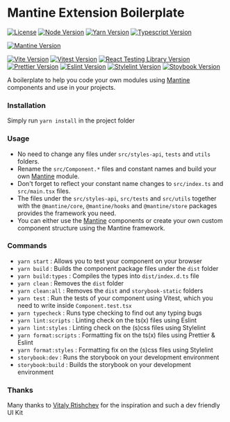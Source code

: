 # Mantine Extension Boilerplate

[![License](https://img.shields.io/badge/License-MIT-green)](https://github.com/aliozinan/mantine-extension-boilerplate/blob/main/LICENSE)
[![Node Version](https://img.shields.io/badge/Node-v18.20.2-blue?logo=nodedotjs)](https://github.com/nodejs/node)
[![Yarn Version](https://img.shields.io/badge/Yarn-v1.22.22-blue?logo=yarn)](https://github.com/yarnpkg/yarn)
[![Typescript Version](https://img.shields.io/badge/TS-v5.4.5-blue?logo=typescript)](https://github.com/microsoft/TypeScript)

[![Mantine Version](https://img.shields.io/badge/Mantine-v7.8.1-blue?logo=mantine)](https://github.com/mantinedev/mantine)

[![Vite Version](https://img.shields.io/badge/Vite-v5.2.10-blue?logo=vite)](https://github.com/vitejs/vite)
[![Vitest Version](https://img.shields.io/badge/Vitest-v1.5.0-blue?logo=vitest)](https://github.com/vitest-dev/vitest)
[![React Testing Library Version](https://img.shields.io/badge/React_Testing_Library-v15.0.4-blue?logo=testing-library)](https://github.com/testing-library/react-testing-library)
[![Prettier Version](https://img.shields.io/badge/Prettier-v3.2.5-blue?logo=prettier)](https://github.com/prettier/prettier)
[![Eslint Version](https://img.shields.io/badge/Eslint-v8.57.0-blue?logo=eslint)](https://github.com/eslint/eslint)
[![Stylelint Version](https://img.shields.io/badge/StyleLint-v16.4.0-blue?logo=stylelint)](https://github.com/stylelint/stylelint)
[![Stoybook Version](https://img.shields.io/badge/Storybook-v8.0.9-blue?logo=storybook)](https://github.com/storybookjs/storybook)

A boilerplate to help you code your own modules using [Mantine](https://github.com/mantinedev/mantine) components and use in your projects.

### Installation

Simply run `yarn install` in the project folder

### Usage

* No need to change any files under `src/styles-api`, `tests` and `utils` folders.
* Rename the `src/Component.*` files and constant names and build your own [Mantine](https://github.com/mantinedev/mantine) module.
* Don't forget to reflect your constant name changes to `src/index.ts` and `src/main.tsx` files.
* The files under the `src/styles-api`, `src/tests` and `src/utils` together with the `@mantine/core`, `@mantine/hooks` and `@mantine/store` packages provides the framework you need.
* You can either use the [Mantine](https://github.com/mantinedev/mantine) components or create your own custom component structure using the Mantine framework.

### Commands

- `yarn start` : Allows you to test your component on your browser
- `yarn build` : Builds the component package files under the `dist` folder
- `yarn build:types` : Compiles the types into `dist/index.d.ts` file
- `yarn clean` : Removes the `dist` folder
- `yarn clean:all` : Removes the `dist` and `storybook-static` folders
- `yarn test` : Run the tests of your component using Vitest, which you need to write inside `Component.test.tsx`
- `yarn typecheck` : Runs type checking to find out any typing bugs
- `yarn lint:scripts` : Linting check on the ts(x) files using Eslint
- `yarn lint:styles` : Linting check on the (s)css files using Stylelint
- `yarn format:scripts` : Formatting fix on the ts(x) files using Prettier & Eslint
- `yarn format:styles` : Formatting fix on the (s)css files using Stylelint
- `storybook:dev` : Runs the storybook on your development environment
- `storybook:build` : Builds the storybook on your development environment

### Thanks

Many thanks to [Vitaly Rtishchev](https://github.com/mantinedev/mantine) for the inspiration and such a dev friendly UI Kit
